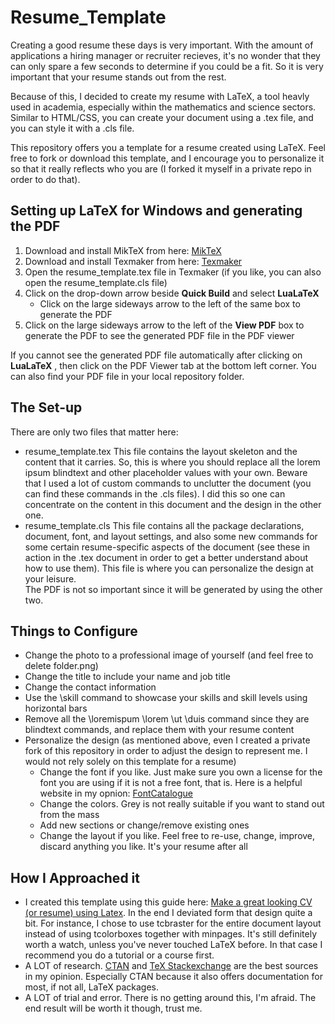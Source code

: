 # Resume_Template

Creating a good resume these days is very important. With the amount of applications a hiring manager or recruiter recieves, it's no wonder that they can only spare a few seconds to determine if you could be a fit.
So it is very important that your resume stands out from the rest.

Because of this, I decided to create my resume with LaTeX, a tool heavly used in academia, especially within the mathematics and science sectors. Similar to HTML/CSS, you can create your document using a .tex file, and you can style it with a .cls file.

This repository offers you a template for a resume created using LaTeX. Feel free to fork or download this template, and I encourage you to personalize it so that it really reflects who you are (I forked it myself in a private repo in order to do that).

## Setting up LaTeX for Windows and generating the PDF

1. Download and install MikTeX from here: [MikTeX](https://miktex.org/download)
2. Download and install Texmaker from here: [Texmaker](https://www.xm1math.net/texmaker/download.html)
3. Open the resume_template.tex file in Texmaker (if you like, you can also open the resume_template.cls file)
4. Click on the drop-down arrow beside **Quick Build** and select **LuaLaTeX** 
    * Click on the large sideways arrow to the left of the same box to generate the PDF 
5. Click on the large sideways arrow to the left of the **View PDF** box to generate the PDF to see the generated PDF file in the PDF viewer

If you cannot see the generated PDF file automatically after clicking on **LuaLaTeX** , then click on the PDF Viewer tab at the bottom left corner.
You can also find your PDF file in your local repository folder.

## The Set-up

There are only two files that matter here:
- resume_template.tex  This file contains the layout skeleton and the content that it carries. So, this is where you should replace all the lorem ipsum blindtext and other placeholder values with your own. Beware that I used a lot of custom commands to unclutter the document (you can find these commands in the .cls files). I did this so one can concentrate on the content in this document and the design in the other one. 
- resume_template.cls  This file contains all the package declarations, document, font, and layout settings, and also some new commands for some certain resume-specific aspects of the document (see these in action in the .tex document in order to get a better understand about how to use them). This file is where you can personalize the design at your leisure.  
  The PDF is not so important since it will be generated by using the other two.

## Things to Configure

- Change the photo to a professional image of yourself (and feel free to delete folder.png)
- Change the title to include your name and job title
- Change the contact information
- Use the \skill command to showcase your skills and skill levels using horizontal bars 
- Remove all the \loremispum \lorem \ut \duis command since they are blindtext commands, and replace them with your resume content
- Personalize the design (as mentioned above, even I created a private fork of this repository in order to adjust the design to represent me. I would not rely solely on this template for a resume)
    * Change the font if you like. Just make sure you own a license for the font you are using if it is not a free font, that is. Here is a helpful website in my opnion: [FontCatalogue](https://tug.org/FontCatalogue/)
	* Change the colors. Grey is not really suitable if you want to stand out from the mass
	* Add new sections or change/remove existing ones
	* Change the layout if you like. Feel free to re-use, change, improve, discard anything you like. It's your resume after all

## How I Approached it

- I created this template using this guide here: [Make a great looking CV (or resume) using Latex](https://www.youtube.com/watch?v=-TRcPIPkZz8).  In the end I deviated form that design quite a bit. For instance, I chose to use tcbraster for the entire document layout instead of using tcolorboxes together with minpages. It's still definitely worth a watch, unless you've never touched LaTeX before. In that case I recommend you do a tutorial or a course first.
- A LOT of research.  [CTAN](https://ctan.org/) and [TeX Stackexchange](https://tex.stackexchange.com/) are the best sources in my opinion. Especially CTAN because it also offers documentation for most, if not all, LaTeX packages.
- A LOT of trial and error.  There is no getting around this, I'm afraid. The end result will be worth it though, trust me.
